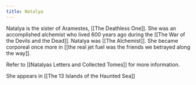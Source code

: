 ```yaml
---
title: Natalya
---
```


Natalya is the sister of Aramestes, [[The Deathless One]]. She was an accomplished alchemist who lived 600 years ago during the [[The War of the Devils and the Dead]]. Natalya was [[The Alchemist]]. She became corporeal once more in [[the real jet fuel was the friends we betrayed along the way]].

Refer to [[Natalyas Letters and Collected Tomes]] for more information.

She appears in [[The 13 Islands of the Haunted Sea]]